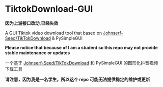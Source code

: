 # TiktokDownload-GUI


**因为上游接口改动,已经失效**



A GUI Tiktok video download tool that based on [Johnserf-Seed/TikTokDownload](https://github.com/Johnserf-Seed/TikTokDownload) & PySimpleGUI

**Please notice that because of I am a student so this repo may not provide stable maintenance or updates**

一个基于 [Johnserf-Seed/TikTokDownload](https://github.com/Johnserf-Seed/TikTokDownload) 和 PySimpleGUI 的图形化抖音视频下载工具

**请注意，因为我是一名学生，所以这个 repo 可能无法提供稳定的维护或更新**
